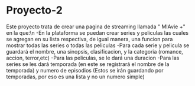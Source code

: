 # Proyecto-2
Este proyecto trata de crear una pagina de streaming llamada " MIAvie +" en la que:\n
-En la plataforma se puedan crear series y peliculas las cuales se agregan en su lista respectiva, de igual manera, una funcion para mostrar todas las series o todas las peliculas
-Para cada serie y pelicula se guardará el nombre, una sinopsis, clasificacion, y la categoria (romance, accion, terror,etc)
-Para las peliculas, se le dará una duracion 
-Para las series se les dará temporada (en este se registrará el nombre de la temporada) y numero de episodios (Estos se irán guardando por temporadas, por eso es una lista y no un numero simple)
